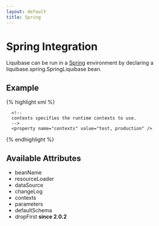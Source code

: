 ```yaml
---
layout: default
title: Spring
---
```


# Spring Integration #

Liquibase can be run in a [Spring](http://www.springframework.org) environment by declaring a liquibase.spring.SpringLiquibase bean.



## Example ##

{% highlight xml %}
<bean id="liquibase" class="liquibase.integration.spring.SpringLiquibase">
      <property name="dataSource" ref="myDataSource" />
      <property name="changeLog" value="classpath:db-changelog.xml" />

      <!--
      contexts specifies the runtime contexts to use.
      -->
      <property name="contexts" value="test, production" />
 </bean>
{% endhighlight %}


## Available Attributes ##

* beanName
* resourceLoader
* dataSource
* changeLog
* contexts
* parameters
* defaultSchema
* dropFirst **since 2.0.2**